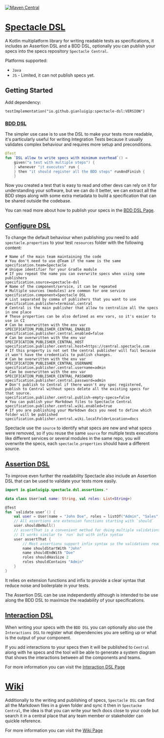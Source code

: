 [![Maven Central](https://img.shields.io/maven-central/v/io.github.gianluigip/spectacle-dsl?label=Maven%20Central)](https://search.maven.org/artifact/io.github.gianluigip/spectacle-dsl)

# [Spectacle DSL](./docs/Overview.md)

A Kotlin multiplatform library for writing readable tests as specifications, it includes an
Assertion DSL and a BDD DSL, optionally you can publish your specs into the specs
repository `Spectacle Central`.

Platforms supported:

* `Java`
* `JS` - Limited, it can not publish specs yet.

## Getting Started

Add dependency:

```
testImplementation("io.github.gianluigip:spectacle-dsl:VERSION")
```

### [BDD DSL](docs/Features/BddDsl.md)

The simpler use case is to use the DSL to make your tests more readable, it's particularly useful
for writing Integration Tests because it usually validates complex behaviour and requires more setup
and preconditions.

```kotlin
@Test
fun `DSL allow to write specs with minimum overhead`() =
    given("a test with multiple steps") {
    } whenever "it executes" run {
    } then "it should register all the BDD steps" runAndFinish {
    }
```

Now you created a test that is easy to read and other devs can rely on it for understanding your
software, but we can do it better, we can extract all the BDD steps along with some extra metadata
to build a specification that can be shared outside the codebase.

You can read more about how to publish your specs in the [BDD DSL Page](docs/Features/BddDsl.md).

## [Configure DSL](./docs/ConfigureDsl.md)

To change the default behaviour when publishing you need to add `spectacle.properties` to your
test `resources` folder with the following content:

```properties
# Name of the main team maintaining the code
# You don't need to use @Team if the name is the same
specification.team=Spectacle
# Unique identifier for your Gradle module
# If you repeat the name you can overwrite specs when using some publishers
specification.source=spectacle-dsl
# Name of the component/service, it can be repeated
# Multiple sources (modules) are common for one service
specification.component=Spectacle DSL
# List separated by comma of publishers that you want to use
specification.publisher=terminal,central
# Central is the main publisher that allow to centralize all the specs in one place
# These properties can be also defined as env vars, so it's easier to use in CI
# Can be overwritten with the env var SPECIFICATION_PUBLISHER_CENTRAL_ENABLED
specification.publisher.central.enabled=false
# Can be overwritten with the env var SPECIFICATION_PUBLISHER_CENTRAL_HOST
specification.publisher.central.host=https://central.spectacle.com
# If this property is not set the central publisher will fail because it won't have the credentials to publish changes.
# Can be overwritten with the env var SPECIFICATION_PUBLISHER_CENTRAL_USERNAME
specification.publisher.central.username=admin
# Can be overwritten with the env var SPECIFICATION_PUBLISHER_CENTRAL_PASSWORD
specification.publisher.central.password=admin
# Don't publish to Central if there wasn't any spec registered, publish to Central without specs delete all the existing specs for that source.
specification.publisher.central.publish-empty-specs=false
# You can publish your Markdown files to Spectacle Central
specification.publisher.central.wiki.enabled=true
# If you are publishing your Markdown docs you need to define which folder will be published
specification.publisher.central.wiki.localFolderLocation=docs
```

Spectacle use the `source` to identify what specs are new and what specs were removed, so if you
reuse the same `source` for multiple tests executions like different services or several modules in
the same repo, you will overwrite the specs, each `spectacle.properties` should have a different
source.

## [Assertion DSL](./../spectacle-dsl-assertions/docs/AssertionDsl.md)

To improve even further the readability Spectacle also include an Assertion DSL that can be used to
validate your tests more easily.

```kotlin
import io.gianluigip.spectacle.dsl.assertions.*

data class User(val name: String, val roles: List<String>)

@Test
fun `validate user`() {
    val user = User(name = "John Doe", roles = listOf("Admin", "Sales"))
    // All assertions are extension functions starting with `should`
    user.shouldBeNull()
    // assertThat is a convenient method for doing multiple validations on the same instance
    // It works similar to `run` but with infix syntax
    user assertThat {
        // Most assertions support infix syntax so the validations reads as normal sentences 
        name shouldStartWith "John"
        name shouldEndWith "Doe"
        roles shouldHasSize 2
        roles shouldContains "Admin"
    }
}
```

It relies on extension functions and infix to provide a clear syntax that reduce noise and
boilerplate in your tests.

The Assertion DSL can be use independently although is intended to be use along the BDD DSL to
maximize the readability of your specifications.

## [Interaction DSL](./docs/Features/InteractionsDsl.md)

When writing your specs with the `BDD DSL` you can optionally also use the `Interactions DSL` to
register what dependencies you are setting up or what is the output of your component.

If you add interactions to your specs then it will be published to `Central` along with he specs and
the tool will be able to generate a system diagram that shows the interactions between all the
components and teams.

For more information you can visit the [Interaction DSL Page](./docs/Features/InteractionsDsl.md)

# [Wiki](./docs/Features/Wiki.md)

Additionally to the writing and publishing of specs, `Spectacle DSL` can find all the Markdown files
in a given folder and sync it then in `Spectacke Central`, the idea is that you can write your tech
docs close to your code but search it in a central place that any team member or stakeholder can
quickle reference.

For more information you can visit the [Wiki Page](./docs/Features/Wiki.md)

